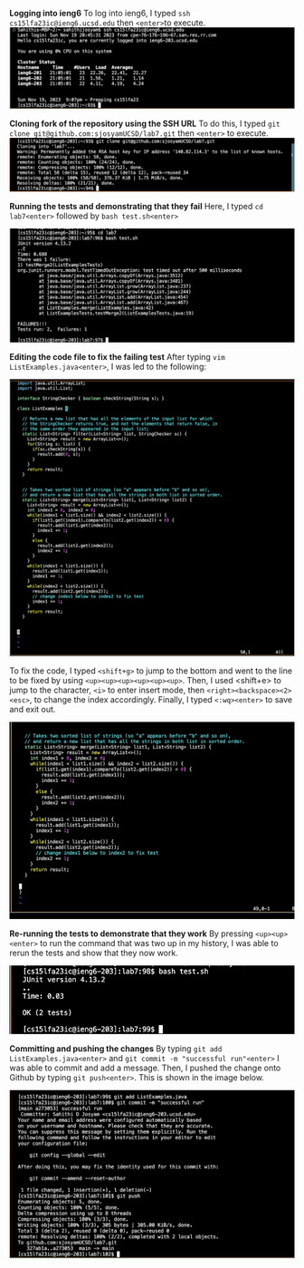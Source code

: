 **Logging into ieng6**
To log into ieng6, I typed `ssh cs15lfa23ic@ieng6.ucsd.edu` then `<enter>`to execute. 
![Image](one.png)

**Cloning fork of the repository using the SSH URL**
To do this, I typed `git clone git@github.com:sjosyamUCSD/lab7.git` then `<enter>` to execute. 
![Image](four.png)

**Running the tests and demonstrating that they fail**
Here, I typed `cd lab7<enter>` followed by `bash test.sh<enter>`

![Image](six.png)

**Editing the code file to fix the failing test**
After typing `vim ListExamples.java<enter>`, I was led to the following:

![Image](five.png)

To fix the code, I typed `<shift+g>` to jump to the bottom and went to the line to be fixed by using `<up><up><up><up><up><up>`.
Then, I used <shift+e> to jump to the character, `<i>` to enter insert mode, then `<right><backspace><2><esc>`, to change the index accordingly.
Finally, I typed `<:wq><enter>` to save and exit out. 

![image](two.png)

**Re-running the tests to demonstrate that they work**
By pressing `<up><up><enter>` to run the command that was two up in my history, I was able to rerun the tests and show that they now work. 

![image](three.png)

**Committing and pushing the changes**
By typing `git add ListExamples.java<enter>` and `git commit -m "successful run"<enter>` I was able to commit and add a message.
Then, I pushed the change onto Github by typing `git push<enter>`. This is shown in the image below. 

![image](seven.png)




